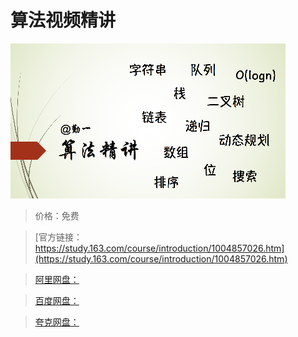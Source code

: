 # 算法视频精讲

![img](../../../assets/study163/free/6A36C04435C6A6E0AB769CDFB3FEBFA1.png)

> 价格：免费

> [官方链接：https://study.163.com/course/introduction/1004857026.htm](https://study.163.com/course/introduction/1004857026.htm)

> [阿里网盘：]()

> [百度网盘：]()

> [夸克网盘：]()
